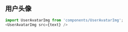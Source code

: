 ## 用户头像

```js
import UserAvatarImg from 'components/UserAvatarImg';
<UserAvatarImg src={text} />
```